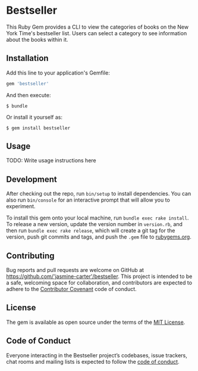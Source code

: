 # Bestseller

This Ruby Gem provides a CLI to view the categories of books on the New York Time's bestseller list. Users can select a category to see information about the books within it.

## Installation

Add this line to your application's Gemfile:

```ruby
gem 'bestseller'
```

And then execute:

    $ bundle

Or install it yourself as:

    $ gem install bestseller

## Usage

TODO: Write usage instructions here

## Development

After checking out the repo, run `bin/setup` to install dependencies. You can also run `bin/console` for an interactive prompt that will allow you to experiment.

To install this gem onto your local machine, run `bundle exec rake install`. To release a new version, update the version number in `version.rb`, and then run `bundle exec rake release`, which will create a git tag for the version, push git commits and tags, and push the `.gem` file to [rubygems.org](https://rubygems.org).

## Contributing

Bug reports and pull requests are welcome on GitHub at https://github.com/'jasmine-carter'/bestseller. This project is intended to be a safe, welcoming space for collaboration, and contributors are expected to adhere to the [Contributor Covenant](http://contributor-covenant.org) code of conduct.

## License

The gem is available as open source under the terms of the [MIT License](https://opensource.org/licenses/MIT).

## Code of Conduct

Everyone interacting in the Bestseller project’s codebases, issue trackers, chat rooms and mailing lists is expected to follow the [code of conduct](https://github.com/'jasmine-carter'/bestseller/blob/master/CODE_OF_CONDUCT.md).
